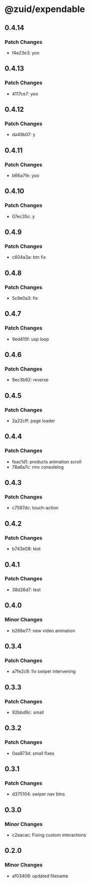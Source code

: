 # @zuid/expendable

## 0.4.14

### Patch Changes

- f4e23e3: yoo

## 0.4.13

### Patch Changes

- 4117ce7: yoo

## 0.4.12

### Patch Changes

- da49b07: y

## 0.4.11

### Patch Changes

- b66a7fe: yoo

## 0.4.10

### Patch Changes

- 07ec35c: y

## 0.4.9

### Patch Changes

- c604a3a: btn fix

## 0.4.8

### Patch Changes

- 5c9e0a3: fix

## 0.4.7

### Patch Changes

- 9ed415f: usp loop

## 0.4.6

### Patch Changes

- 9ec3b92: reverse

## 0.4.5

### Patch Changes

- 2a22cff: page loader

## 0.4.4

### Patch Changes

- feac1d1: products animation scroll
- 78a6a7c: rmv consolelog

## 0.4.3

### Patch Changes

- c7587dc: touch-action

## 0.4.2

### Patch Changes

- b743e08: test

## 0.4.1

### Patch Changes

- 38d26d7: test

## 0.4.0

### Minor Changes

- b268e77: new video animation

## 0.3.4

### Patch Changes

- a7fe2c8: fix swiper intervening

## 0.3.3

### Patch Changes

- 92bbd9c: small

## 0.3.2

### Patch Changes

- 0aa973d: small fixes

## 0.3.1

### Patch Changes

- d375104: swiper nav btns

## 0.3.0

### Minor Changes

- c2aacac: Fixing custom interactions

## 0.2.0

### Minor Changes

- af03408: updated filename
